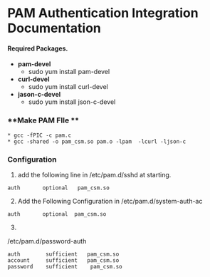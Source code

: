 <!--
CORTX-CSM: CORTX Management web and CLI interface.
Copyright (c) 2020 Seagate Technology LLC and/or its Affiliates
This program is free software: you can redistribute it and/or modify
it under the terms of the GNU Affero General Public License as published
by the Free Software Foundation, either version 3 of the License, or
(at your option) any later version.
This program is distributed in the hope that it will be useful,
but WITHOUT ANY WARRANTY; without even the implied warranty of
MERCHANTABILITY or FITNESS FOR A PARTICULAR PURPOSE. See the
GNU Affero General Public License for more details.
You should have received a copy of the GNU Affero General Public License
along with this program. If not, see <https://www.gnu.org/licenses/>.
For any questions about this software or licensing,
please email opensource@seagate.com or cortx-questions@seagate.com.
-->
# **PAM Authentication Integration Documentation**

#### **Required Packages.**

* **pam-devel**
	* sudo  yum install pam-devel
* **curl-devel**
	* sudo yum install curl-devel
* **jason-c-devel**
	* sudo yum install json-c-devel

### **Make PAM FIle **
    * gcc -fPIC -c pam.c
    * gcc -shared -o pam_csm.so pam.o -lpam  -lcurl -ljson-c


### **Configuration**
   
   1.  add the following line in /etc/pam.d/sshd at starting.
   ```
   auth       optional   pam_csm.so
   ```
   2.  Add the Following Configuration in /etc/pam.d/system-auth-ac
   ```
   auth       optional  pam_csm.so
   ```
   3.
   /etc/pam.d/password-auth 
   ```
   auth        sufficient   pam_csm.so
   account     sufficient   pam_csm.so
   password    sufficient    pam_csm.so 
   ```
